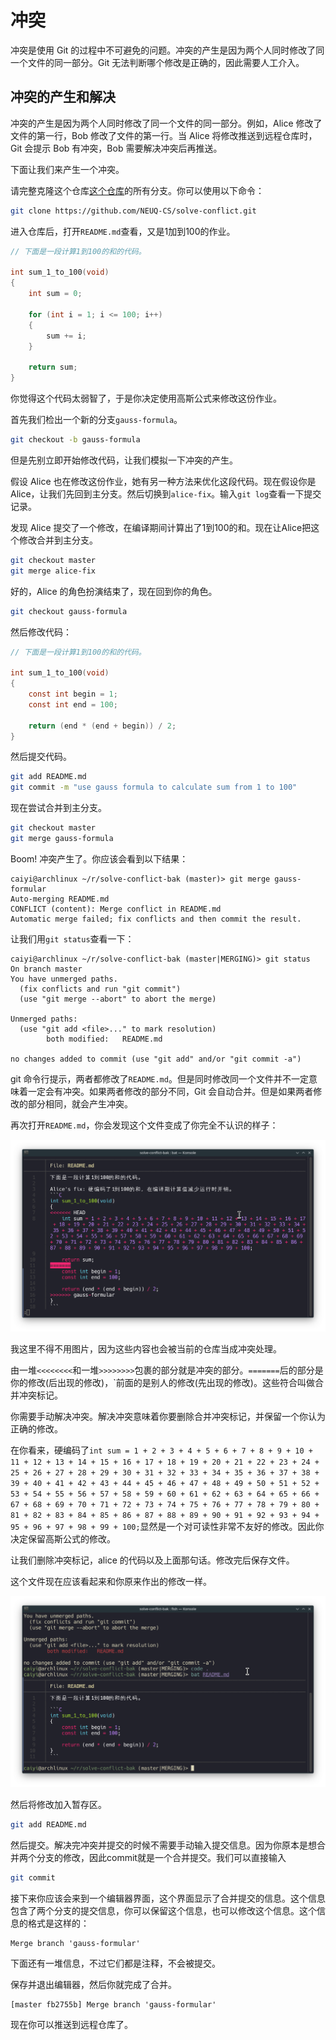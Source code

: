 # 冲突

冲突是使用 Git 的过程中不可避免的问题。冲突的产生是因为两个人同时修改了同一个文件的同一部分。Git 无法判断哪个修改是正确的，因此需要人工介入。

## 冲突的产生和解决

冲突的产生是因为两个人同时修改了同一个文件的同一部分。例如，Alice 修改了文件的第一行，Bob 修改了文件的第一行。当 Alice 将修改推送到远程仓库时，Git 会提示 Bob 有冲突，Bob 需要解决冲突后再推送。

下面让我们来产生一个冲突。

请完整克隆这个仓库[这个仓库](https://github.com/NEUQ-CS/solve-conflict)的所有分支。你可以使用以下命令：

```bash
git clone https://github.com/NEUQ-CS/solve-conflict.git
```

进入仓库后，打开`README.md`查看，又是1加到100的作业。

```C
// 下面是一段计算1到100的和的代码。

int sum_1_to_100(void)
{
    int sum = 0;

    for (int i = 1; i <= 100; i++)
    {
        sum += i;
    }

    return sum;
}
```

你觉得这个代码太弱智了，于是你决定使用高斯公式来修改这份作业。

首先我们检出一个新的分支`gauss-formula`。

```bash
git checkout -b gauss-formula
```

但是先别立即开始修改代码，让我们模拟一下冲突的产生。

假设 Alice 也在修改这份作业，她有另一种方法来优化这段代码。现在假设你是 Alice，让我们先回到主分支。然后切换到`alice-fix`。输入`git log`查看一下提交记录。

发现 Alice 提交了一个修改，在编译期间计算出了1到100的和。现在让Alice把这个修改合并到主分支。

```bash
git checkout master
git merge alice-fix
```

好的，Alice 的角色扮演结束了，现在回到你的角色。

```bash
git checkout gauss-formula
```

然后修改代码：

```C
// 下面是一段计算1到100的和的代码。

int sum_1_to_100(void)
{
    const int begin = 1;
    const int end = 100;

    return (end * (end + begin)) / 2;
}
```

然后提交代码。

```bash
git add README.md
git commit -m "use gauss formula to calculate sum from 1 to 100"
```

现在尝试合并到主分支。

```bash
git checkout master
git merge gauss-formula
```

Boom! 冲突产生了。你应该会看到以下结果：
```ascii
caiyi@archlinux ~/r/solve-conflict-bak (master)> git merge gauss-formular 
Auto-merging README.md
CONFLICT (content): Merge conflict in README.md
Automatic merge failed; fix conflicts and then commit the result.
```

让我们用`git status`查看一下：
```ascii
caiyi@archlinux ~/r/solve-conflict-bak (master|MERGING)> git status
On branch master
You have unmerged paths.
  (fix conflicts and run "git commit")
  (use "git merge --abort" to abort the merge)

Unmerged paths:
  (use "git add <file>..." to mark resolution)
        both modified:   README.md

no changes added to commit (use "git add" and/or "git commit -a")
```

git 命令行提示，两者都修改了`README.md`。但是同时修改同一个文件并不一定意味着一定会有冲突。如果两者修改的部分不同，Git 会自动合并。但是如果两者修改的部分相同，就会产生冲突。

再次打开`README.md`，你会发现这个文件变成了你完全不认识的样子：

![a conflict demo](./assets/conflict1.png)

我这里不得不用图片，因为这些内容也会被当前的仓库当成冲突处理。

由一堆`<<<<<<<<`和一堆`>>>>>>>>`包裹的部分就是冲突的部分。`=======`后的部分是你的修改(后出现的修改)，`前面的是别人的修改(先出现的修改)。这些符合叫做合并冲突标记。

你需要手动解决冲突。解决冲突意味着你要删除合并冲突标记，并保留一个你认为正确的修改。

在你看来，硬编码了`int sum = 1 + 2 + 3 + 4 + 5 + 6 + 7 + 8 + 9 + 10 + 11 + 12 + 13 + 14 + 15 + 16 + 17 + 18 + 19 + 20 + 21 + 22 + 23 + 24 + 25 + 26 + 27 + 28 + 29 + 30 + 31 + 32 + 33 + 34 + 35 + 36 + 37 + 38 + 39 + 40 + 41 + 42 + 43 + 44 + 45 + 46 + 47 + 48 + 49 + 50 + 51 + 52 + 53 + 54 + 55 + 56 + 57 + 58 + 59 + 60 + 61 + 62 + 63 + 64 + 65 + 66 + 67 + 68 + 69 + 70 + 71 + 72 + 73 + 74 + 75 + 76 + 77 + 78 + 79 + 80 + 81 + 82 + 83 + 84 + 85 + 86 + 87 + 88 + 89 + 90 + 91 + 92 + 93 + 94 + 95 + 96 + 97 + 98 + 99 + 100;`显然是一个对可读性非常不友好的修改。因此你决定保留高斯公式的修改。

让我们删除冲突标记，alice 的代码以及上面那句话。修改完后保存文件。

这个文件现在应该看起来和你原来作出的修改一样。

![conflict solved](./assets/conflict2.png)

然后将修改加入暂存区。

```bash
git add README.md
```

然后提交。解决完冲突并提交的时候不需要手动输入提交信息。因为你原本是想合并两个分支的修改，因此commit就是一个合并提交。我们可以直接输入
```bash
git commit
```

接下来你应该会来到一个编辑器界面，这个界面显示了合并提交的信息。这个信息包含了两个分支的提交信息，你可以保留这个信息，也可以修改这个信息。这个信息的格式是这样的：
```ascii
Merge branch 'gauss-formular'
```

下面还有一堆信息，不过它们都是注释，不会被提交。

保存并退出编辑器，然后你就完成了合并。

```ascii
[master fb2755b] Merge branch 'gauss-formular'
```

现在你可以推送到远程仓库了。
